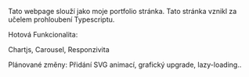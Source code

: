 Tato webpage slouží jako moje portfolio stránka. Tato stránka vznikl za učelem prohloubení Typescriptu.

Hotová Funkcionalita:

Chartjs, Carousel, Responzivita 

Plánované změny: Přidání SVG animací, grafický upgrade, lazy-loading..
